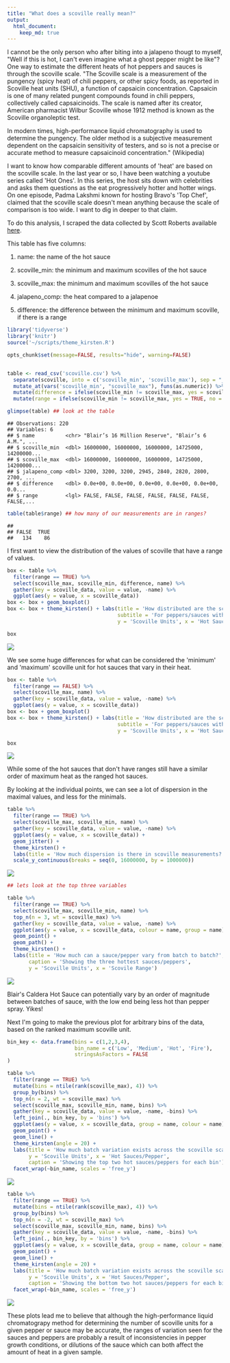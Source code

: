 ```yaml
---
title: "What does a scoville really mean?"
output:
  html_document:
    keep_md: true
---
```



I cannot be the only person who after biting into a jalapeno thougt to myself, "Well if this is hot, I can't even imagine what a ghost pepper might be like"? One way to estimate the different heats of hot peppers and sauces is through the scoville scale. 
"The Scoville scale is a measurement of the pungency (spicy heat) of chili peppers, or other spicy foods, as reported in Scoville heat units (SHU), a function of capsaicin concentration. Capsaicin is one of many related pungent compounds found in chili peppers, collectively called capsaicinoids. The scale is named after its creator, American pharmacist Wilbur Scoville whose 1912 method is known as the Scoville organoleptic test.

In modern times, high-performance liquid chromatography is used to determine the pungency. The older method is a subjective measurement dependent on the capsaicin sensitivity of testers, and so is not a precise or accurate method to measure capsaicinoid concentration." (Wikipedia)


I want to know how comparable different amounts of 'heat' are based on the scoville scale. In the last year or so, I have been watching a youtube series called 'Hot Ones'. In this series, the host sits down with celebrities and asks them questions as the eat progressively hotter and hotter wings. On one episode, Padma Lakshmi known for hosting Bravo's 'Top Chef', claimed that the scoville scale doesn't mean anything because the scale of comparison is too wide. I want to dig in deeper to that claim. 

To do this analysis, I scraped the data collected by Scott Roberts available [here](http://www.scottrobertsweb.com/scoville-scale/). 

This table has five columns:

1. name: the name of the hot sauce

2. scoville_min: the minimum and maximum scovilles of the hot sauce

3. scoville_max: the minimum and maximum scovilles of the hot sauce

4. jalapeno_comp: the heat compared to a jalapenoe

5. difference: the difference between the minimum and maximum scoville, if there is a range


```r
library('tidyverse')
library('knitr')
source('~/scripts/theme_kirsten.R')

opts_chunk$set(message=FALSE, results="hide", warning=FALSE)


table <- read_csv('scoville.csv') %>%
  separate(scoville, into = c('scoville_min', 'scoville_max'), sep = "_") %>%
  mutate_at(vars('scoville_min', "scoville_max"), funs(as.numeric)) %>%
  mutate(difference = ifelse(scoville_min != scoville_max, yes = scoville_max - scoville_min, no = 0)) %>%
  mutate(range = ifelse(scoville_min != scoville_max, yes = TRUE, no = FALSE))

glimpse(table) ## look at the table
```

```
## Observations: 220
## Variables: 6
## $ name          <chr> "Blair’s 16 Million Reserve", "Blair’s 6 A.M.", ...
## $ scoville_min  <dbl> 16000000, 16000000, 16000000, 14725000, 14200000...
## $ scoville_max  <dbl> 16000000, 16000000, 16000000, 14725000, 14200000...
## $ jalapeno_comp <dbl> 3200, 3200, 3200, 2945, 2840, 2820, 2800, 2700, ...
## $ difference    <dbl> 0.0e+00, 0.0e+00, 0.0e+00, 0.0e+00, 0.0e+00, 0.0...
## $ range         <lgl> FALSE, FALSE, FALSE, FALSE, FALSE, FALSE, FALSE,...
```

```r
table(table$range) ## how many of our measurements are in ranges?
```

```
## 
## FALSE  TRUE 
##   134    86
```


<!--html_preserve--><div id="htmlwidget-ef44f5668d6cd4a772aa" style="width:100%;height:auto;" class="datatables html-widget"></div>
<script type="application/json" data-for="htmlwidget-ef44f5668d6cd4a772aa">{"x":{"filter":"none","extensions":["Buttons","FixedHeader","Scroller"],"data":[["1","2","3","4","5","6","7","8","9","10","11","12","13","14","15","16","17","18","19","20","21","22","23","24","25","26","27","28","29","30","31","32","33","34","35","36","37","38","39","40","41","42","43","44","45","46","47","48","49","50","51","52","53","54","55","56","57","58","59","60","61","62","63","64","65","66","67","68","69","70","71","72","73","74","75","76","77","78","79","80","81","82","83","84","85","86","87","88","89","90","91","92","93","94","95","96","97","98","99","100","101","102","103","104","105","106","107","108","109","110","111","112","113","114","115","116","117","118","119","120","121","122","123","124","125","126","127","128","129","130","131","132","133","134","135","136","137","138","139","140","141","142","143","144","145","146","147","148","149","150","151","152","153","154","155","156","157","158","159","160","161","162","163","164","165","166","167","168","169","170","171","172","173","174","175","176","177","178","179","180","181","182","183","184","185","186","187","188","189","190","191","192","193","194","195","196","197","198","199","200","201","202","203","204","205","206","207","208","209","210","211","212","213","214","215","216","217","218","219","220"],["Blair’s 16 Million Reserve","Blair’s 6 A.M.","Blair’s 2009 Halloween Reserve","Blair’s 2005 Holiday Reserve","Meaty Vegan’s Experiment 1064","Blair’s 2004 Holiday Reserve","Blair’s 2006 Holiday Reserve","Blair’s 2005 Halloween Reserve","Blair’s 2007 Halloween Reserve","Blair’s 2006 Halloween Reserve","Blair’s Caldera Hot Sauce","Texas Creek Pure Evil 9.6mil Capsaicin Drops","The Source","Crazy Uncle Jester’s The Jester","Bumblefoot’s Bumblef**kd","CaJohns Get Bitten Black Mamba 6 Hot Sauce","Blair’s 5 A.M.","Standard US Grade Pepper Spray","Blair’s 4 A.M.","CaJohns Magma 4 Hot Sauce","CaJohns Z…Nothing Beyond","Mad Dog 44 Magnum Pepper Extract","Pepper Palace The Hottest Sauce in the Universe","CaJohns Mongoose Hot Sauce","CaJohns Black Mamba Hot Sauce","Smokin’ Ed’s Carolina Reaper Pepper","Trinidad Moruga Scorpion","CaJohns Wanza’s Wicked Temptation Hot Sauce","CaJohns Vicious Viper","Demon Ichor","7-Pot Douglah","Texas Creek Pure Evil Capsaicin Drops","Blair’s 3 A.M. Extract","Da’ Bomb – The Final Answer","Smack My Ass and Call Me Sally – Chet’s Gone Mad","Pyro Diablo","Trinidad 7 Pot Primo","Trinidad Scorpion (Butch T strain)","Blair’s Le Million Reserve","Naga Viper","Crazy Uncle Jester’s Spontaneous Combustion","Trinidad 7 Pot Jonah","Crazy Uncle Jester’s Select Reserve","Gibralta / Spanish Naga Chili Pepper","Infinity Chilli","Bhut Jolokia Pepper / Ghost Chile Pepper","One Million Scoville Pepper Extract","Mad Dog’s Revenge – Little Bottle, Big Big Bite!","Cool Million – One Million Scoville Units","CaJohns Magma Hot Sauce","Gold Cap","Frostbite","Hell’s Inferno Naga Bhut Jolokia Sauce","Pepper Palace The Hottest Sauce in the World","Dorset Naga Pepper","Blair’s 2 A.M. Extract","Trinidad 7 Pot CARDI Strain","Satan’s Blood Chile Extract","Blair’s Ultra Death Sauce","Unbearable","Habanera 750","Blair’s Jersey Death Sauce","Smack My Ass and Call Me Sally – The Slap Heard Around the World","Dave’s Ghost Pepper Naga Jolokia Hot Sauce","Mad Dog 357 Collector’s Edition Hot Sauce","The Hottest Fuckin’ Sauce","Trinidad Yellow Scorpion","Red Savina Habanero Pepper","Melinda’s Red Savina Pepper Sauce","Blair’s Mega Death Sauce","Pure Cap – Capsaicin Extract","Dave’s Private Reserve Insanity Hot Sauce","Spontaneous Combustion Powder","Quaker Steak and Lube Triple Atomic Sauce","Devil’s Tongue – Chocolate","Devil’s Tongue – Red","Congo Pepper – Black","Jamaican Hot Pepper – Chocolate","Habanero Chile Pepper – Chocolate","Trinidad Yellow 7 Pot","Devil’s Tongue – Yellow","Congo Pepper – Red","Mad Dog 357 Hot Sauce","Habanero Chile Pepper – Orange","Buffalo Wild Wings Blazin’ Sauce","Scotch Bonnet Pepper","Danny Cash’s Jolokial Havoc","Congo Pepper – Yellow","Blair’s Possible Side Effects Hot Sauce","Dave’s Ultimate Insanity Hot Sauce","Lethal Ingestion Hot Sauce","Da’ Bomb Ground Zero Hot Sauce","Birds Eye Pepper","Not Cool Chocolate Habanero","Madame Jeanette","Jamaican Hot Pepper – Red","Dave’s Insanity Sauce","Predator Great White Shark","Habanero Punch T.K.O. Hot Sauce","Mad Dog Inferno Hot Sauce – 1999 Reserve Edition","Quaker Steak &amp; Lube Atomic Wing Sauce","Jolokia 10 Hot Sauce","Carolina Cayenne Pepper","Crazy Jerry’s Mustard Gas Hot Sauce","Fatalli Pepper","Da’ Bomb Beyond Insanity Hot Sauce","Tabiche Pepper","Bahamian Pepper","Blair’s Sudden Death Sauce","Thai Pepper","Dead Heat Limited Edition Hot Sauce","Chiltepin pepper","Datil Pepper","Jamaican Hot Pepper – Yellow","Blair’s Beyond Death Hot Sauce","Mad Dog Inferno Hot Sauce","Widow Hot Sauce","You Can’t Handle This Hot Sauce","Chile-Today Red Amazon Powder","Pico de Pajaro Pepper","Charleston Hot Pepper","TorchBearer #42 Slaughter Sauce","Malagueta Pepper","China Express Pepper","Diablo Grande Pepper","Piquin Pepper","Dave’s Temporary Insanity Hot Sauce","Super Chile Pepper","Cayenne Pepper","Aji Pepper","Santaka Pepper","Blair’s After Death Sauce with Chipotle","Lottie’s Original Barbados Red Hot","Tabasco Pepper","Tien Tsin Pepper","Blair’s After Death Sauce","Dead Heat Hot Sauce","TorchBearer #37 Tarnation Sauce","Blair’s Pure Death Sauce","Endorphin Rush Beyond Hot Sauce","Endorphin Rush Hot Sauce","Blair’s Original Death Sauce","Manzano Pepper","de Arbol pepper","Lottie’s Traditional Barbados Yellow","Quaker Steak &amp; Lube SuperCharged Wing Sauce","Serrano Pepper","Chungyang Red Pepper","Naga Sabi Bomb Hot Sauce","Mad Anthony’s Hot Sauce","Big Daddy Jake’s Texas Pit Smoked Hot Sauce","Pain 100% Hot Sauce","El Yucateco XXXtra Hot Habanero (Salsa Kutbil-Ik)","Crazy Jerry’s Brain Damage Hot Sauce","Aleppo Pepper","Wax Pepper","Chipotle Pepper","Orange Krush Habanero Hot Sauce","El Yucateco Green Chile Habanero","Tabasco Habanero Sauce","Crazy Mother Pucker’s Liquid Lava Sauce","Scorned Woman Hot Sauce","El Yucateco Red Chile Habanero","El Yucateco Caribbean Habanero","Jalapeño Pepper","Guajillo Pepper","Quaker Steak &amp; Lube Buckeye BBQ Wing Sauce","Crystal Hot Sauce","Quaker Steak &amp; Lube Cajun Sauce","Tapatio Hot Sauce","El Yucateco Chipotle Hot Sauce","Quaker Steak &amp; Lube Hot Sauce","Sandia Pepper","Rocotillo Pepper","Tabasco Original Hot Sauce","Tabasco Chipotle Sauce","Cascabel Pepper","Cherry Pepper","Fresno Pepper","Anaheim Pepper","Trappey’s INDI-PEP Pepper Sauce","Trappey’s Pepper Sauce","Huy Fong Foods Sriracha Sauce, AKA “Rooster Sauce”","Trappey’s Chef Magic Jalapeno Sauce","Valentina Hot Sauce – Black Label","Frank’s RedHot Xtra Hot Sauce","Ancho Pepper","Pasilla Pepper","Tabasco Garlic Sauce","Trappey’s MEXI-PEP Louisiana Hot Sauce","Trappey’s Bull Brand Louisiana Hot Sauce","Trappey’s Louisiana Hot Sauce","Poblano Pepper","Espanola Pepper","Mirasol Pepper","Del Taco Del Inferno Sauce","El Yucateco Jalapeno Hot Sauce","Tabasco Green Sauce","Trappey’s Red Devil Cayenne Pepper Sauce","Peppadew Pepper","Coronado Pepper","New Mexico Pepper","Cholula Hot Sauce","Valentina Hot Sauce – Red","Taco Bell Lava Sauce","Texas Pete’s Hot Sauce","Ott’s Wing Sauce","Santa Fe Grande Pepper","Bee Sting Honey N’ Habanero Hot Sauce","Tabasco SWEET &amp; Spicy Pepper Sauce","Pimento Pepper","Pepperoncini Pepper","Taco Bell Fire Sauce","Frank’s Red Hot","Original Louisiana Hot Sauce","Iguana Cayenne Red Pepper Sauce","Mexi-Bell Pepper","NuMex Big Jim Pepper","Cubanelle Pepper","Sweet Bell Pepper"],[16000000,16000000,16000000,14725000,14200000,14100000,14000000,13500000,13500000,13500000,1000000,9600000,7100000,6000000,6000000,6000000,5500000,2000000,4000000,4000000,4000000,4000000,3500000,3000000,2500000,1400000,580198,2000000,2000000,2000000,923589,1560000,1500000,1500000,1500000,1500000,1469000,1463700,1400000,1382118,1200000,800000,1100000,1086844,1067286,855000,1000000,1000000,1000000,1000000,1000000,1000000,1000000,1000000,876000,600000,850000,800000,800000,750000,750000,750000,700000,650000,600000,600000,400000,350000,577000,550000,500000,500000,400000,500000,500000,400000,300000,300000,300000,500000,400000,300000,357000,100000,200000,100000,305500,300000,283000,250000,234500,234000,100000,225000,225000,200000,180000,175000,162300,150000,150000,134000,100000,125000,125000,119700,85000,95000,105000,50000,100000,50000,100000,100000,99760,90000,90000,80000,75000,70000,70000,67582,60000,60000,60000,40000,57000,40000,30000,30000,30000,50000,30000,30000,50000,49250,42000,38202,35000,33390,33390,30000,12000,15000,15000,30000,10000,10000,21540,20000,14000,13650,11600,11000,10000,5000,5000,9450,8910,7000,6240,5940,5790,5400,2500,2500,5000,2000,3870,3000,3400,3000,1500,1500,2500,1500,1000,1000,2500,500,2000,2000,2200,1800,2100,2085,1000,1000,1200,1400,1200,1200,1000,1000,1500,1500,1270,600,800,1177,700,500,500,900,800,747,727,500,670,100,100,100,500,450,450,430,100,100,100,0],[16000000,16000000,16000000,14725000,14200000,14100000,14000000,13500000,13500000,13500000,13000000,9600000,7100000,6000000,6000000,6000000,5500000,5000000,4000000,4000000,4000000,4000000,3500000,3000000,2500000,2200000,2009231,2000000,2000000,2000000,1853936,1560000,2000000,1500000,1500000,1500000,1469000,1463700,1400000,1382118,1200000,1200000,1100000,1086844,1067286,1041427,1000000,1000000,1000000,1000000,1000000,1000000,1000000,1000000,970000,900000,850000,800000,800000,750000,750000,1000000,700000,650000,600000,600000,600000,577000,577000,550000,500000,500000,500000,500000,500000,500000,500000,500000,500000,600000,400000,400000,357000,350000,350000,325000,305500,300000,283000,250000,234500,234000,225000,225000,225000,200000,180000,175000,162300,150000,150000,134000,125000,125000,400000,119700,115000,110000,105000,100000,100000,100000,300000,100000,99760,90000,90000,80000,75000,100000,100000,67582,60000,100000,100000,58000,57000,50000,50000,50000,50000,50000,50000,50000,75000,49250,42000,38202,35000,33390,33390,30000,30000,30000,30000,30000,23000,23000,21540,20000,14000,13650,11600,11000,10000,10000,10000,9450,8910,8000,6240,5940,5790,5400,8000,5000,5000,4000,3870,3000,3400,3000,2500,2500,2500,2500,2500,2500,10000,2500,2400,2400,2200,2200,2100,2085,2000,2000,1800,1800,1600,1600,1500,1500,2500,1500,1270,1200,1200,1177,1000,1000,1000,900,800,747,727,700,670,600,500,500,500,450,450,430,1000,1000,1000,100],[3200,3200,3200,2945,2840,2820,2800,2700,2700,2700,2600,1920,1420,1200,1200,1200,1100,1000,800,800,800,800,700,600,500,440,401.8,400,400,400,370.79,312,300,300,300,300,293.8,292.74,280,276.42,240,240,220,217.37,213.46,208.29,200,200,200,200,200,200,200,200,194,180,170,160,160,150,150,150,140,130,120,120,120,115.4,115.4,110,100,100,100,100,100,100,100,100,100,100,80,80,71.4,70,70,65,61.1,60,56.6,50,46.9,46.8,45,45,45,40,36,35,32.46,30,30,26.8,25,25,25,23.94,23,22,21,20,20,20,20,20,19.95,18,18,16,15,14,14,13.52,12,12,12,11.6,11.4,10,10,10,10,10,10,10,10,9.85,8.4,7.64,7,6.68,6.68,6,6,6,6,6,4.6,4.6,4.31,4,2.8,2.73,2.32,2.2,2.1,2,2,1.89,1.78,1.6,1.25,1.19,1.16,1.08,0,0,0,0.8,0.77,0.72,0.68,0.6,0.5,0.5,0.5,0.5,0.5,0.5,0.5,0.5,0.48,0.48,0.44,0.44,0.42,0.42,0.4,0.4,0.36,0.36,0.32,0.32,0.3,0.3,0.3,0.3,0.25,0.24,0.24,0.24,0.2,0.2,0.2,0.18,0.16,0.15,0.15,0.14,0.13,0.12,0.1,0.1,0.1,0.9,0.9,0.9,0.2,0.2,0.2,0.1],[0,0,0,0,0,0,0,0,0,0,12000000,0,0,0,0,0,0,3000000,0,0,0,0,0,0,0,800000,1429033,0,0,0,930347,0,500000,0,0,0,0,0,0,0,0,400000,0,0,0,186427,0,0,0,0,0,0,0,0,94000,300000,0,0,0,0,0,250000,0,0,0,0,200000,227000,0,0,0,0,100000,0,0,100000,200000,200000,200000,100000,0,100000,0,250000,150000,225000,0,0,0,0,0,0,125000,0,0,0,0,0,0,0,0,0,25000,0,275000,0,30000,15000,0,50000,0,50000,200000,0,0,0,0,0,0,30000,30000,0,0,40000,40000,18000,0,10000,20000,20000,20000,0,20000,20000,25000,0,0,0,0,0,0,0,18000,15000,15000,0,13000,13000,0,0,0,0,0,0,0,5000,5000,0,0,1000,0,0,0,0,5500,2500,0,2000,0,0,0,0,1000,1000,0,1000,1500,1500,7500,2000,400,400,0,400,0,0,1000,1000,600,400,400,400,500,500,1000,0,0,600,400,0,300,500,500,0,0,0,0,200,0,500,400,400,0,0,0,0,900,900,900,100],[false,false,false,false,false,false,false,false,false,false,true,false,false,false,false,false,false,true,false,false,false,false,false,false,false,true,true,false,false,false,true,false,true,false,false,false,false,false,false,false,false,true,false,false,false,true,false,false,false,false,false,false,false,false,true,true,false,false,false,false,false,true,false,false,false,false,true,true,false,false,false,false,true,false,false,true,true,true,true,true,false,true,false,true,true,true,false,false,false,false,false,false,true,false,false,false,false,false,false,false,false,false,true,false,true,false,true,true,false,true,false,true,true,false,false,false,false,false,false,true,true,false,false,true,true,true,false,true,true,true,true,false,true,true,true,false,false,false,false,false,false,false,true,true,true,false,true,true,false,false,false,false,false,false,false,true,true,false,false,true,false,false,false,false,true,true,false,true,false,false,false,false,true,true,false,true,true,true,true,true,true,true,false,true,false,false,true,true,true,true,true,true,true,true,true,false,false,true,true,false,true,true,true,false,false,false,false,true,false,true,true,true,false,false,false,false,true,true,true,true]],"container":"<table class=\"display\">\n  <thead>\n    <tr>\n      <th> <\/th>\n      <th>name<\/th>\n      <th>scoville_min<\/th>\n      <th>scoville_max<\/th>\n      <th>jalapeno_comp<\/th>\n      <th>difference<\/th>\n      <th>range<\/th>\n    <\/tr>\n  <\/thead>\n<\/table>","options":{"dom":"frtBip","buttons":["copy","csv","excel","pdf","print"],"deferRender":true,"scrollY":200,"scroller":true,"columnDefs":[{"className":"dt-right","targets":[2,3,4,5]},{"orderable":false,"targets":0}],"order":[],"autoWidth":false,"orderClasses":false}},"evals":[],"jsHooks":[]}</script><!--/html_preserve-->




I first want to view the distribution of the values of scoville that have a range of values. 



```r
box <- table %>%
  filter(range == TRUE) %>%
  select(scoville_max, scoville_min, difference, name) %>%
  gather(key = scoville_data, value = value, -name) %>%
  ggplot(aes(y = value, x = scoville_data)) 
box <- box + geom_boxplot()
box <- box + theme_kirsten() + labs(title = 'How distributed are the scoville measurements?',
                                    subtitle = 'For peppers/sauces with a ranged measurement',
                                    y = 'Scoville Units', x = 'Hot Sauces/Peppers')

box
```

![](README_files/figure-html/unnamed-chunk-2-1.png)<!-- -->





We see some huge differences for what can be considered the 'minimum' and 'maximum' scoville unit for hot sauces that vary in their heat. 



```r
box <- table %>%
  filter(range == FALSE) %>%
  select(scoville_max, name) %>%
  gather(key = scoville_data, value = value, -name) %>%
  ggplot(aes(y = value, x = scoville_data)) 
box <- box + geom_boxplot() 
box <- box + theme_kirsten() + labs(title = 'How distributed are the scoville measurements?',
                                    subtitle = 'For peppers/sauces with only one measurement',
                                    y = 'Scoville Units', x = 'Hot Sauces/Peppers')

box
```

![](README_files/figure-html/unnamed-chunk-3-1.png)<!-- -->




While some of the hot sauces that don't have ranges still have a similar order of maximum heat as the ranged hot sauces. 



By looking at the individual points, we can see a lot of dispersion in the maximal values, and less for the minimals.




```r
table %>%
  filter(range == TRUE) %>%
  select(scoville_max, scoville_min, name) %>%
  gather(key = scoville_data, value = value, -name) %>%
  ggplot(aes(y = value, x = scoville_data)) +
  geom_jitter() + 
  theme_kirsten() + 
  labs(title = 'How much dispersion is there in scoville measurements?', y = 'Scoville Units', x = 'Hot Sauces/Peppers') +
  scale_y_continuous(breaks = seq(0, 16000000, by = 1000000))
```

![](README_files/figure-html/unnamed-chunk-4-1.png)<!-- -->




```r
## lets look at the top three variables

table %>%
  filter(range == TRUE) %>%
  select(scoville_max, scoville_min, name) %>%
  top_n(n = 3, wt = scoville_max) %>%
  gather(key = scoville_data, value = value, -name) %>%
  ggplot(aes(y = value, x = scoville_data, colour = name, group = name)) +
  geom_point() +
  geom_path() +
  theme_kirsten() +
  labs(title = 'How much can a sauce/pepper vary from batch to batch?',
       caption = 'Showing the three hottest sauces/peppers',
       y = 'Scoville Units', x = 'Scovile Range')
```

![](README_files/figure-html/unnamed-chunk-5-1.png)<!-- -->





Blair's Caldera Hot Sauce can potentially vary by an order of magnitude between batches of sauce, with the low end being less hot than pepper spray. Yikes!


Next I'm going to make the previous plot for arbitrary bins of the data, based on the ranked maximum scoville unit. 



```r
bin_key <- data.frame(bins = c(1,2,3,4),
                      bin_name = c('Low', 'Medium', 'Hot', 'Fire'),
                      stringsAsFactors = FALSE
)

table %>%
  filter(range == TRUE) %>%
  mutate(bins = ntile(rank(scoville_max), 4)) %>%
  group_by(bins) %>%
  top_n(n = 2, wt = scoville_max) %>%
  select(scoville_max, scoville_min, name, bins) %>%
  gather(key = scoville_data, value = value, -name, -bins) %>%
  left_join(., bin_key, by = 'bins') %>%
  ggplot(aes(y = value, x = scoville_data, group = name, colour = name)) +
  geom_point() +
  geom_line() +
  theme_kirsten(angle = 20) + 
  labs(title = 'How much batch variation exists across the scoville scale?', 
       y = 'Scoville Units', x = 'Hot Sauces/Pepper', 
       caption = 'Showing the top two hot sauces/peppers for each bin') +
  facet_wrap(~bin_name, scales = 'free_y')
```

![](README_files/figure-html/unnamed-chunk-6-1.png)<!-- -->


```r
table %>%
  filter(range == TRUE) %>%
  mutate(bins = ntile(rank(scoville_max), 4)) %>%
  group_by(bins) %>%
  top_n(n = -2, wt = scoville_max) %>%
  select(scoville_max, scoville_min, name, bins) %>%
  gather(key = scoville_data, value = value, -name, -bins) %>%
  left_join(., bin_key, by = 'bins') %>%
  ggplot(aes(y = value, x = scoville_data, group = name, colour = name)) +
  geom_point() +
  geom_line() +
  theme_kirsten(angle = 20) + 
  labs(title = 'How much batch variation exists across the scoville scale?', 
       y = 'Scoville Units', x = 'Hot Sauces/Pepper', 
       caption = 'Showing the bottom two hot sauces/peppers for each bin') +
  facet_wrap(~bin_name, scales = 'free_y')
```

![](README_files/figure-html/unnamed-chunk-7-1.png)<!-- -->




These plots lead me to believe that although the high-performance liquid chromatograpy method for determining the number of scoville units for a given pepper or sauce may be accurate, the ranges of variation seen for the sauces and peppers are probably a result of inconsistencies in pepper growth conditions, or dilutions of the sauce which can both affect the amount of heat in a given sample. 



